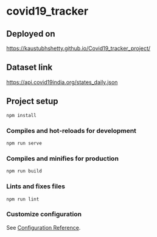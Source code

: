 # covid19_tracker
## Deployed on

https://kaustubhshetty.github.io/Covid19_tracker_project/

## Dataset link

https://api.covid19india.org/states_daily.json

## Project setup
```
npm install
```

### Compiles and hot-reloads for development
```
npm run serve
```

### Compiles and minifies for production
```
npm run build
```

### Lints and fixes files
```
npm run lint
```

### Customize configuration
See [Configuration Reference](https://cli.vuejs.org/config/).

